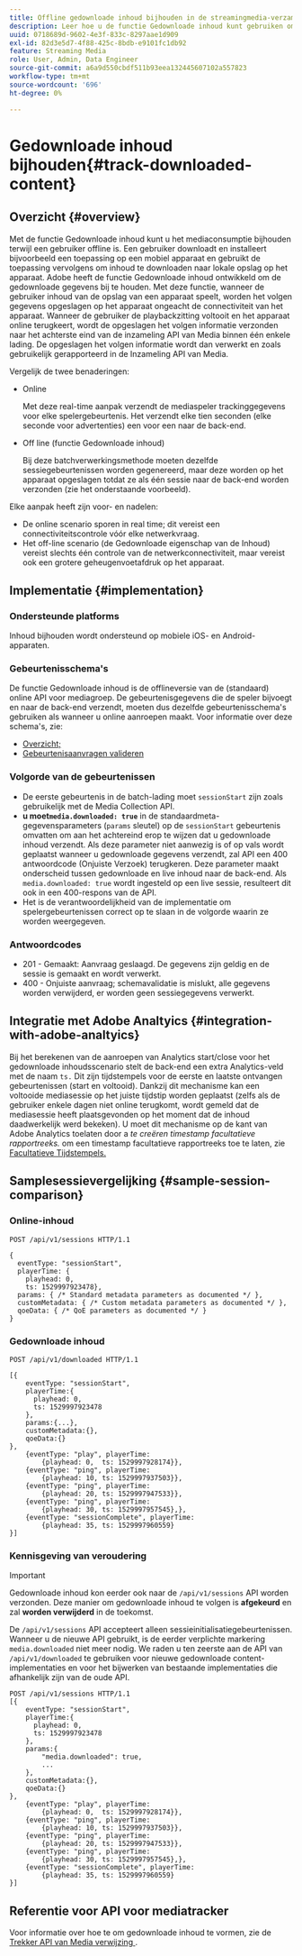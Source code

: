 ```yaml
---
title: Offline gedownloade inhoud bijhouden in de streamingmedia-verzameling
description: Leer hoe u de functie Gedownloade inhoud kunt gebruiken om het mediaconsumptie bij te houden wanneer een gebruiker offline is.
uuid: 0718689d-9602-4e3f-833c-8297aae1d909
exl-id: 82d3e5d7-4f88-425c-8bdb-e9101fc1db92
feature: Streaming Media
role: User, Admin, Data Engineer
source-git-commit: a6a9d550cbdf511b93eea132445607102a557823
workflow-type: tm+mt
source-wordcount: '696'
ht-degree: 0%

---
```


# Gedownloade inhoud bijhouden{#track-downloaded-content}

## Overzicht {#overview}

Met de functie Gedownloade inhoud kunt u het mediaconsumptie bijhouden terwijl een gebruiker offline is. Een gebruiker downloadt en installeert bijvoorbeeld een toepassing op een mobiel apparaat en gebruikt de toepassing vervolgens om inhoud te downloaden naar lokale opslag op het apparaat. Adobe heeft de functie Gedownloade inhoud ontwikkeld om de gedownloade gegevens bij te houden. Met deze functie, wanneer de gebruiker inhoud van de opslag van een apparaat speelt, worden het volgen gegevens opgeslagen op het apparaat ongeacht de connectiviteit van het apparaat. Wanneer de gebruiker de playbackzitting voltooit en het apparaat online terugkeert, wordt de opgeslagen het volgen informatie verzonden naar het achterste eind van de inzameling API van Media binnen één enkele lading. De opgeslagen het volgen informatie wordt dan verwerkt en zoals gebruikelijk gerapporteerd in de Inzameling API van Media.

Vergelijk de twee benaderingen:

* Online

  Met deze real-time aanpak verzendt de mediaspeler trackinggegevens voor elke spelergebeurtenis. Het verzendt elke tien seconden (elke seconde voor advertenties) een voor een naar de back-end.

* Off line (functie Gedownloade inhoud)

  Bij deze batchverwerkingsmethode moeten dezelfde sessiegebeurtenissen worden gegenereerd, maar deze worden op het apparaat opgeslagen totdat ze als één sessie naar de back-end worden verzonden (zie het onderstaande voorbeeld).

Elke aanpak heeft zijn voor- en nadelen:
* De online scenario sporen in real time; dit vereist een connectiviteitscontrole vóór elke netwerkvraag.
* Het off-line scenario (de Gedownloade eigenschap van de Inhoud) vereist slechts één controle van de netwerkconnectiviteit, maar vereist ook een grotere geheugenvoetafdruk op het apparaat.

## Implementatie {#implementation}

### Ondersteunde platforms

Inhoud bijhouden wordt ondersteund op mobiele iOS- en Android-apparaten.

### Gebeurtenisschema&#39;s

De functie Gedownloade inhoud is de offlineversie van de (standaard) online API voor mediagroep. De gebeurtenisgegevens die de speler bijvoegt en naar de back-end verzendt, moeten dus dezelfde gebeurtenisschema&#39;s gebruiken als wanneer u online aanroepen maakt. Voor informatie over deze schema&#39;s, zie:
* [Overzicht;](/help/implementation/media-collection-api/mc-api-overview.md)
* [Gebeurtenisaanvragen valideren](/help/implementation/media-collection-api/mc-api-impl/mc-api-validate-reqs.md)

### Volgorde van de gebeurtenissen

* De eerste gebeurtenis in de batch-lading moet `sessionStart` zijn zoals gebruikelijk met de Media Collection API.
* **u moet`media.downloaded: true`** in de standaardmeta-gegevensparameters (`params` sleutel) op de `sessionStart` gebeurtenis omvatten om aan het achtereind erop te wijzen dat u gedownloade inhoud verzendt. Als deze parameter niet aanwezig is of op vals wordt geplaatst wanneer u gedownloade gegevens verzendt, zal API een 400 antwoordcode (Onjuiste Verzoek) terugkeren. Deze parameter maakt onderscheid tussen gedownloade en live inhoud naar de back-end. Als `media.downloaded: true` wordt ingesteld op een live sessie, resulteert dit ook in een 400-respons van de API.
* Het is de verantwoordelijkheid van de implementatie om spelergebeurtenissen correct op te slaan in de volgorde waarin ze worden weergegeven.

### Antwoordcodes

* 201 - Gemaakt: Aanvraag geslaagd. De gegevens zijn geldig en de sessie is gemaakt en wordt verwerkt.
* 400 - Onjuiste aanvraag; schemavalidatie is mislukt, alle gegevens worden verwijderd, er worden geen sessiegegevens verwerkt.

## Integratie met Adobe Analtyics {#integration-with-adobe-analtyics}

Bij het berekenen van de aanroepen van Analytics start/close voor het gedownloade inhoudsscenario stelt de back-end een extra Analytics-veld met de naam `ts.` Dit zijn tijdstempels voor de eerste en laatste ontvangen gebeurtenissen (start en voltooid). Dankzij dit mechanisme kan een voltooide mediasessie op het juiste tijdstip worden geplaatst (zelfs als de gebruiker enkele dagen niet online terugkomt, wordt gemeld dat de mediasessie heeft plaatsgevonden op het moment dat de inhoud daadwerkelijk werd bekeken). U moet dit mechanisme op de kant van Adobe Analytics toelaten door a _te creëren timestamp facultatieve rapportreeks._ om een timestamp facultatieve rapportreeks toe te laten, zie [ Facultatieve Tijdstempels.](https://experienceleague.adobe.com/docs/analytics/admin/admin-tools/timestamp-optional.html?lang=nl-NL)

## Samplesessievergelijking {#sample-session-comparison}

### Online-inhoud

```
POST /api/v1/sessions HTTP/1.1

{
  eventType: "sessionStart",
  playerTime: {
    playhead: 0,  
    ts: 1529997923478},  
  params: { /* Standard metadata parameters as documented */ },  
  customMetadata: { /* Custom metadata parameters as documented */ },  
  qoeData: { /* QoE parameters as documented */ }
}
```

### Gedownloade inhoud

```
POST /api/v1/downloaded HTTP/1.1

[{
    eventType: "sessionStart",
    playerTime:{
      playhead: 0,
      ts: 1529997923478
    },  
    params:{...},
    customMetadata:{},  
    qoeData:{}
},
    {eventType: "play", playerTime:
        {playhead: 0,  ts: 1529997928174}},
    {eventType: "ping", playerTime:
        {playhead: 10, ts: 1529997937503}},
    {eventType: "ping", playerTime:
        {playhead: 20, ts: 1529997947533}},
    {eventType: "ping", playerTime:
        {playhead: 30, ts: 1529997957545},},
    {eventType: "sessionComplete", playerTime:
        {playhead: 35, ts: 1529997960559}
}]
```

### Kennisgeving van veroudering

>[!IMPORTANT]
>
>Gedownloade inhoud kon eerder ook naar de `/api/v1/sessions` API worden verzonden. Deze manier om gedownloade inhoud te volgen is **afgekeurd** en zal **worden verwijderd** in de toekomst.


De `/api/v1/sessions` API accepteert alleen sessieinitialisatiegebeurtenissen.
Wanneer u de nieuwe API gebruikt, is de eerder verplichte markering `media.downloaded` niet meer nodig.
We raden u ten zeerste aan de API van `/api/v1/downloaded` te gebruiken voor nieuwe gedownloade content-implementaties en voor het bijwerken van bestaande implementaties die afhankelijk zijn van de oude API.


```
POST /api/v1/sessions HTTP/1.1
[{
    eventType: "sessionStart",
    playerTime:{
      playhead: 0,
      ts: 1529997923478
    },
    params:{
        "media.downloaded": true,
        ...
    },
    customMetadata:{},  
    qoeData:{}
},
    {eventType: "play", playerTime:
        {playhead: 0,  ts: 1529997928174}},
    {eventType: "ping", playerTime:
        {playhead: 10, ts: 1529997937503}},
    {eventType: "ping", playerTime:
        {playhead: 20, ts: 1529997947533}},
    {eventType: "ping", playerTime:
        {playhead: 30, ts: 1529997957545},},
    {eventType: "sessionComplete", playerTime:
        {playhead: 35, ts: 1529997960559}
}]
```

## Referentie voor API voor mediatracker

Voor informatie over hoe te om gedownloade inhoud te vormen, zie de [ Trekker API van Media verwijzing ](https://developer.adobe.com/client-sdks/documentation/adobe-media-analytics/api-reference/).
